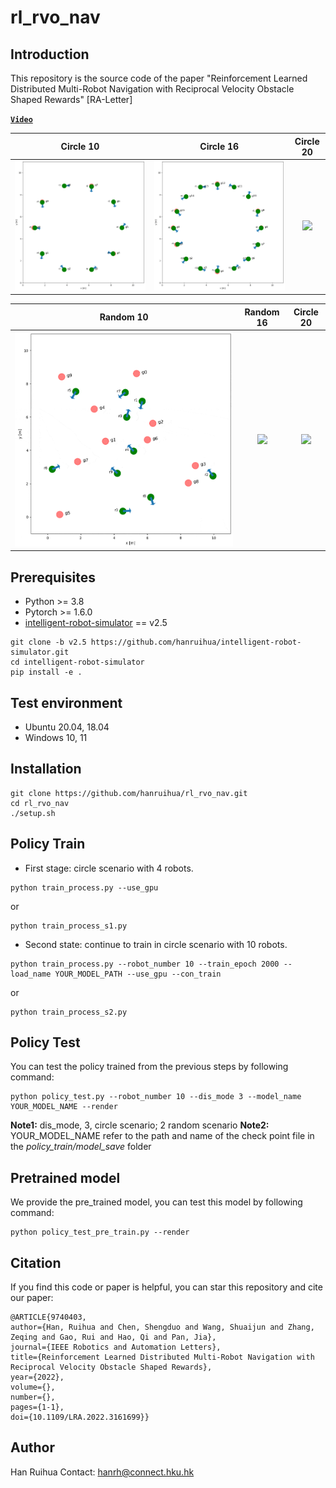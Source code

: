 # rl_rvo_nav

## Introduction

This repository is the source code of the paper "Reinforcement Learned Distributed Multi-Robot Navigation with Reciprocal Velocity Obstacle Shaped Rewards" [RA-Letter] 

**[`Video`](https://www.youtube.com/watch?v=-8a8Vqm6epM)**

Circle 10                  |   Circle 16       | Circle 20 
:-------------------------:|:-------------------------:|:-------------------------:
![](rl_rvo_nav/gif/rl_rvo_cir_10.gif)  | ![](rl_rvo_nav/gif/rl_rvo_cir_16.gif) | ![](rl_rvo_nav/gif/rl_rvo_cir_20.gif)

Random 10                  | Random 16  | Circle 20 
:-------------------------:|:-------------------------:|:-------------------------:
![](rl_rvo_nav/gif/rl_rvo_random_10.gif) | ![](rl_rvo_nav/gif/rl_rvo_random_16.gif) | ![](rl_rvo_nav/gif/rl_rvo_random_20.gif)

## Prerequisites

- Python >= 3.8
- Pytorch >= 1.6.0
- [intelligent-robot-simulator](https://github.com/hanruihua/intelligent-robot-simulator) == v2.5

```
git clone -b v2.5 https://github.com/hanruihua/intelligent-robot-simulator.git
cd intelligent-robot-simulator
pip install -e .
```

## Test environment

- Ubuntu 20.04, 18.04
- Windows 10, 11

## Installation

```
git clone https://github.com/hanruihua/rl_rvo_nav.git
cd rl_rvo_nav
./setup.sh
```

## Policy Train

- First stage: circle scenario with 4 robots.

```
python train_process.py --use_gpu
```

or

```
python train_process_s1.py
```

- Second state: continue to train in circle scenario with 10 robots.

```
python train_process.py --robot_number 10 --train_epoch 2000 --load_name YOUR_MODEL_PATH --use_gpu --con_train
```

or

```
python train_process_s2.py
```

## Policy Test

You can test the policy trained from the previous steps by following command:

```
python policy_test.py --robot_number 10 --dis_mode 3 --model_name YOUR_MODEL_NAME --render
```

**Note1:** dis_mode, 3, circle scenario; 2 random scenario
**Note2:** YOUR_MODEL_NAME refer to the path and name of the check point file in the *policy_train/model_save* folder

## Pretrained model

We provide the pre_trained model, you can test this model by following command:

```
python policy_test_pre_train.py --render
```

## Citation

If you find this code or paper is helpful, you can star this repository and cite our paper:

```
@ARTICLE{9740403,  
author={Han, Ruihua and Chen, Shengduo and Wang, Shuaijun and Zhang, Zeqing and Gao, Rui and Hao, Qi and Pan, Jia},  
journal={IEEE Robotics and Automation Letters},  
title={Reinforcement Learned Distributed Multi-Robot Navigation with Reciprocal Velocity Obstacle Shaped Rewards},  
year={2022}, 
volume={}, 
number={}, 
pages={1-1}, 
doi={10.1109/LRA.2022.3161699}}
```

## Author

Han Ruihua
Contact: hanrh@connect.hku.hk



